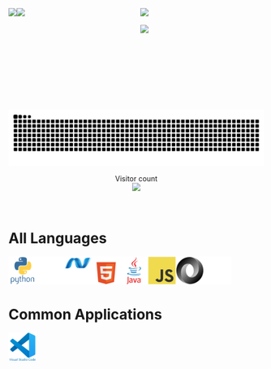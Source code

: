 <!-- <link rel="stylesheet" href="./css/style2.css" /> -->

<!-- my stats -->
<p>
    <a href="#">
        <img height=200 align="left"
            src="https://my-stats-43gk.vercel.app/api?username=jakefrommars64&show_icons=true&theme=cobalt&show=discussions_answered&include_all_commits=true" />
    </a>
    <a href="#">
        <img height=200 align="left"
            src="https://my-stats-43gk.vercel.app/api/top-langs/?username=jakefrommars64&langs_count=8&layout=donut&theme=cobalt&size_weight=0.5&count_weight=0.5" />
    </a>
</p>
<!-- top langs -->
<p>

</p>
<!-- streak stats -->
<p align="center">
    <img height=202
        src="https://github-readme-streak-stats-git-main-davids-projects-ad77adcc.vercel.app/?user=blocage&theme=cobalt" />
</p>
<!-- trophies -->
<p align="center">
    <img height=97
        src="https://github-profile-trophy.vercel.app/?username=jakefrommars64&theme=cobalt&no-frame=true&title=Stars,Followers,Commits&col badgeumn=-1" />
</p>
<!-- snake -->
<a href=#><img src="github-user-contribution.svg"></a>

<!-- visitor count -->
<p align="center">
    Visitor count<br>
    <img src="https://profile-counter.glitch.me/_jakefrommars64/count.svg" />
</p>

<!-- `github-user-contribution.svg` generated courtesy of [snk](https://platane.me/snk/) -->

# <br>All Languages

<img src="assets/icons/python/python-original-wordmark.svg" title="Python" alt="Python" width="55" height="55" /><img src="assets/icons/denojs/denojs-original-wordmark-white.svg" title="DenoJS" alt="DenoJS" width="55" height="55" /><img src="assets/icons/dot-net/dot-net-original-wordmark-white.svg" title="Dot Net" alt="Dot Net" width="55" height="55" /><img src="assets/icons/html5/html5-original-wordmark-white.svg" title="HTML 5" alt="HTML 5" width="55" height="55" /><img src="assets/icons/java/java-original-wordmark.svg" title="Java" alt="Java" width="55" height="55" /><img src="assets/icons/javascript/javascript-original.svg" title="Javascript" alt="Javascript" width="55" height="55" /><img src="assets/icons/json/json-original.svg" title="JSON" alt="JSON" width="55" height="55" /><img src="assets/icons/markdown/markdown-original-white.svg" title="Markdown" alt="Markdown" width="55" height="55" />

# Common Applications

<img src="assets/icons/vscode/vscode-original-wordmark.svg" title="VSCode" alt="VSCode"
    width="55" height="55" />
